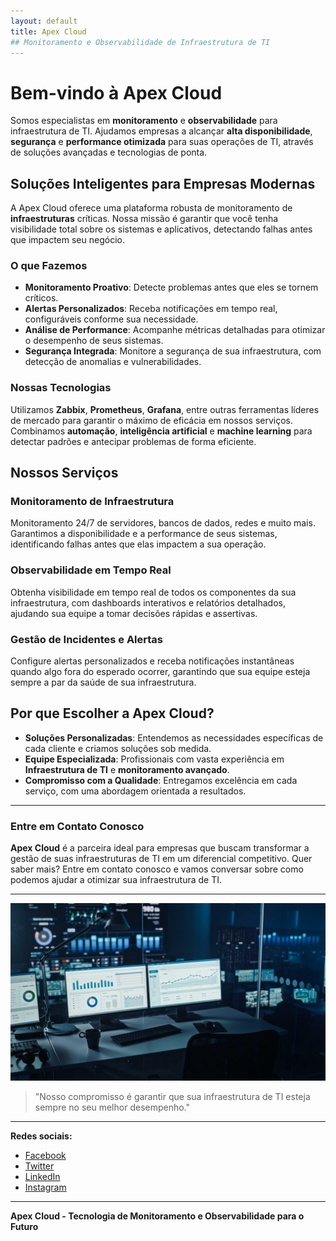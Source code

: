 ```yaml
---
layout: default
title: Apex Cloud
## Monitoramento e Observabilidade de Infraestrutura de TI
---
```


# Bem-vindo à Apex Cloud

Somos especialistas em **monitoramento** e **observabilidade** para infraestrutura de TI. Ajudamos empresas a alcançar **alta disponibilidade**, **segurança** e **performance otimizada** para suas operações de TI, através de soluções avançadas e tecnologias de ponta.

## Soluções Inteligentes para Empresas Modernas

A Apex Cloud oferece uma plataforma robusta de monitoramento de **infraestruturas** críticas. Nossa missão é garantir que você tenha visibilidade total sobre os sistemas e aplicativos, detectando falhas antes que impactem seu negócio.

### O que Fazemos

- **Monitoramento Proativo**: Detecte problemas antes que eles se tornem críticos.
- **Alertas Personalizados**: Receba notificações em tempo real, configuráveis conforme sua necessidade.
- **Análise de Performance**: Acompanhe métricas detalhadas para otimizar o desempenho de seus sistemas.
- **Segurança Integrada**: Monitore a segurança de sua infraestrutura, com detecção de anomalias e vulnerabilidades.

### Nossas Tecnologias

Utilizamos **Zabbix**, **Prometheus**, **Grafana**, entre outras ferramentas líderes de mercado para garantir o máximo de eficácia em nossos serviços. Combinamos **automação**, **inteligência artificial** e **machine learning** para detectar padrões e antecipar problemas de forma eficiente.

## Nossos Serviços

### Monitoramento de Infraestrutura
Monitoramento 24/7 de servidores, bancos de dados, redes e muito mais. Garantimos a disponibilidade e a performance de seus sistemas, identificando falhas antes que elas impactem a sua operação.

### Observabilidade em Tempo Real
Obtenha visibilidade em tempo real de todos os componentes da sua infraestrutura, com dashboards interativos e relatórios detalhados, ajudando sua equipe a tomar decisões rápidas e assertivas.

### Gestão de Incidentes e Alertas
Configure alertas personalizados e receba notificações instantâneas quando algo fora do esperado ocorrer, garantindo que sua equipe esteja sempre a par da saúde de sua infraestrutura.

## Por que Escolher a Apex Cloud?

- **Soluções Personalizadas**: Entendemos as necessidades específicas de cada cliente e criamos soluções sob medida.
- **Equipe Especializada**: Profissionais com vasta experiência em **Infraestrutura de TI** e **monitoramento avançado**.
- **Compromisso com a Qualidade**: Entregamos excelência em cada serviço, com uma abordagem orientada a resultados.

---

### Entre em Contato Conosco

**Apex Cloud** é a parceira ideal para empresas que buscam transformar a gestão de suas infraestruturas de TI em um diferencial competitivo. Quer saber mais? Entre em contato conosco e vamos conversar sobre como podemos ajudar a otimizar sua infraestrutura de TI.

---

![Apex Cloud](https://github.com/rsdenck/apex.cloud/blob/main/image/it-monitoring-scaled-2.jpg)

> "Nosso compromisso é garantir que sua infraestrutura de TI esteja sempre no seu melhor desempenho."

---

**Redes sociais:**

- [Facebook](#)
- [Twitter](#)
- [LinkedIn](#)
- [Instagram](#)

---

**Apex Cloud - Tecnologia de Monitoramento e Observabilidade para o Futuro**

